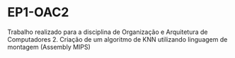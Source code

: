 # EP1-OAC2
 Trabalho realizado para a disciplina de Organização e Arquitetura de Computadores 2. Criação de um algoritmo de KNN utilizando linguagem de montagem (Assembly MIPS)
